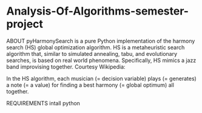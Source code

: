 # Analysis-Of-Algorithms-semester-project
ABOUT
pyHarmonySearch is a pure Python implementation of the harmony search (HS) global optimization algorithm. HS is a metaheuristic search algorithm that, similar to simulated annealing, tabu, and evolutionary searches, is based on real world phenomena. Specifically, HS mimics a jazz band improvising together. Courtesy Wikipedia:

In the HS algorithm, each musician (= decision variable) plays (= generates) a note (= a value) for finding a best harmony (= global optimum) all together.

REQUIREMENTS
intall python

